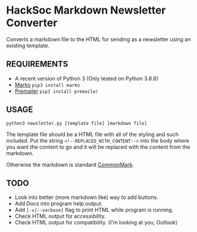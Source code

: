# HackSoc Markdown Newsletter Converter
Converts a markdown file to the HTML for sending as a newsletter using an existing template.

## REQUIREMENTS
 - A recent version of Python 3 (Only tested on Python 3.8.6)
 - [Marko](https://marko-py.readthedocs.io/en/latest/) `pip3 install marko`
 - [Premailer](https://premailer.io/) `pip3 install premailer`

## USAGE
`python3 newsletter.py [template file] [markdown file]`

The template file should be a HTML file with all of the styling and such included.
Put the string `<!--REPLACED_WITH_CONTENT-->` into the body where you want the content
to go and it will be replaced with the content from the markdown.

Otherwise the markdown is standard [CommonMark](https://spec.commonmark.org/).

## TODO
 - Look into better (more markdown like) way to add buttons.
 - Add Docs into program help output.
 - Add `[-v|--verbose]` flag to print HTML while program is running.
 - Check HTML output for accessibility.
 - Check HTML output for compatibility. (I'm looking at you, Outlook)
